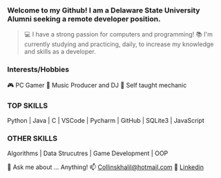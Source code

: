 ### Welcome to my Github! I am a Delaware State University Alumni seeking a remote developer position. 

> 💻 I have a strong passion for computers and programming!
> 📚 I'm currently studying and practicing, daily, to increase my knowledge and skills as a developer. 

### Interests/Hobbies
🎮 PC Gamer
🎵 Music Producer and DJ
🚗 Self taught mechanic


### TOP SKILLS
Python | Java | C | VSCode | Pycharm | GitHub | SQLite3 | JavaScript 

### OTHER SKILLS

Algorithms | Data Strucutres | Game Development | OOP 

💬 Ask me about ... Anything!
📫 Collinskhalil@hotmail.com
🙋 [Linkedin](https://www.linkedin.com/in/khalil-collins/)



<!---
khalil0525/khalil0525 is a ✨ special ✨ repository because its `README.md` (this file) appears on your GitHub profile.
You can click the Preview link to take a look at your changes.
--->

